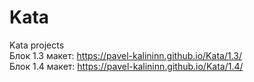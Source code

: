 # Kata  
Kata projects  
Блок 1.3 макет: https://pavel-kalininn.github.io/Kata/1.3/  
Блок 1.4 макет: https://pavel-kalininn.github.io/Kata/1.4/  

